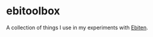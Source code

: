 # ebitoolbox

A collection of things I use in my experiments with [Ebiten](https://github.com/hajimehoshi/ebiten).
